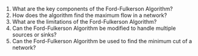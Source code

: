 

1. What are the key components of the Ford-Fulkerson Algorithm?
2. How does the algorithm find the maximum flow in a network?
3. What are the limitations of the Ford-Fulkerson Algorithm?
4. Can the Ford-Fulkerson Algorithm be modified to handle multiple sources or sinks?
5. Can the Ford-Fulkerson Algorithm be used to find the minimum cut of a network?